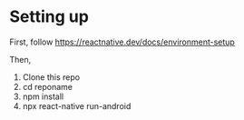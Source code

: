 # Setting up

First, follow https://reactnative.dev/docs/environment-setup

Then,
1. Clone this repo
2. cd reponame
3. npm install
4. npx react-native run-android
